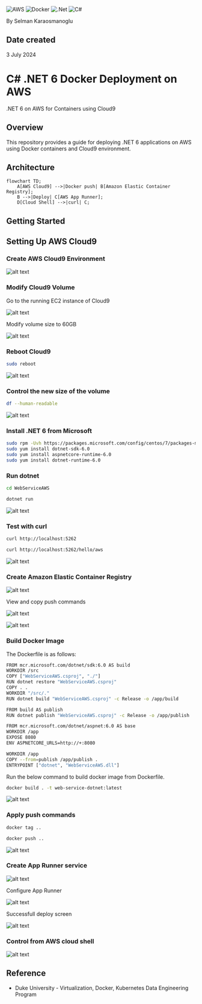 ![AWS](https://img.shields.io/badge/AWS-%23FF9900.svg?style=for-the-badge&logo=amazon-aws&logoColor=white)
![Docker](https://img.shields.io/badge/docker-%230db7ed.svg?style=for-the-badge&logo=docker&logoColor=white)
![.Net](https://img.shields.io/badge/.NET-5C2D91?style=for-the-badge&logo=.net&logoColor=white)
![C#](https://img.shields.io/badge/c%23-%23239120.svg?style=for-the-badge&logo=csharp&logoColor=white)

By Selman Karaosmanoglu 

## Date created
3 July 2024

# C# .NET 6 Docker Deployment on AWS

.NET 6 on AWS for Containers using Cloud9

## Overview

This repository provides a guide for deploying .NET 6 applications on AWS using Docker containers and Cloud9 environment.

## Architecture

```mermaid
flowchart TD;
    A[AWS Cloud9] -->|Docker push| B[Amazon Elastic Container Registry];
    B -->|Deploy| C[AWS App Runner];
    D[Cloud Shell] -->|curl| C;
```
## Getting Started

## Setting Up AWS Cloud9

### Create AWS Cloud9 Environment

![alt text](resources/1-cloud9.png)

### Modify Cloud9 Volume

Go to the running EC2 instance of Cloud9 

![alt text](resources/2-volume.png)

Modify volume size to 60GB

![alt text](resources/3-volume-size.png)

### Reboot Cloud9

```bash
sudo reboot
```

![alt text](resources/4-reboot.png)

### Control the new size of the volume

```bash
df --human-readable
```

![alt text](resources/5-control-size.png)

### Install .NET 6 from Microsoft

```bash
sudo rpm -Uvh https://packages.microsoft.com/config/centos/7/packages-microsoft-prod.rpm
sudo yum install dotnet-sdk-6.0
sudo yum install aspnetcore-runtime-6.0
sudo yum install dotnet-runtime-6.0
```

### Run dotnet

```bash
cd WebServiceAWS

dotnet run
```

![alt text](resources/6-run-dotnet.png)


### Test with curl

```bash
curl http://localhost:5262

curl http://localhost:5262/hello/aws
```

![alt text](resources/7-curl.png)

### Create Amazon Elastic Container Registry

![alt text](resources/8-ecr.png)

View and copy push commands

![alt text](resources/9-ecr.png)

![alt text](resources/10-ecr.png)

### Build Docker Image

The Dockerfile is as follows:

```bash
FROM mcr.microsoft.com/dotnet/sdk:6.0 AS build
WORKDIR /src
COPY ["WebServiceAWS.csproj", "./"]
RUN dotnet restore "WebServiceAWS.csproj"
COPY . .
WORKDIR "/src/."
RUN dotnet build "WebServiceAWS.csproj" -c Release -o /app/build

FROM build AS publish
RUN dotnet publish "WebServiceAWS.csproj" -c Release -o /app/publish

FROM mcr.microsoft.com/dotnet/aspnet:6.0 AS base
WORKDIR /app
EXPOSE 8080
ENV ASPNETCORE_URLS=http://+:8080

WORKDIR /app
COPY --from=publish /app/publish .
ENTRYPOINT ["dotnet", "WebServiceAWS.dll"]
```

Run the below command to build docker image from Dockerfile.

```bash
docker build . -t web-service-dotnet:latest
```

![alt text](resources/11-docker.png)

### Apply push commands

```bash
docker tag ..

docker push ..
```

![alt text](resources/12-docker-push.png)

### Create App Runner service

![alt text](resources/13-app-runner.png)

Configure App Runner

![alt text](resources/14-app-runner.png)

Successfull deploy screen

![alt text](resources/15-app-runner.png)

### Control from AWS cloud shell

![alt text](resources/16-cloud-shell.png)

## Reference

* Duke University - Virtualization, Docker, Kubernetes Data Engineering Program
